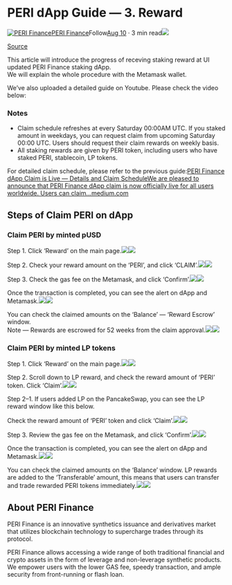 # PERI dApp Guide — 3. Reward

[![PERI Finance](https://miro.medium.com/fit/c/96/96/1*8823tJq5K3Y0x2MHlm_n9w.jpeg)](https://perifinance.medium.com/?source=post_page-----8881091cec3d--------------------------------)[PERI Finance](https://perifinance.medium.com/?source=post_page-----8881091cec3d--------------------------------)Follow[Aug 10](https://medium.com/perifinance/peri-dapp-guide-3-reward-8881091cec3d?source=post_page-----8881091cec3d--------------------------------) · 3 min read![](https://miro.medium.com/max/1400/1*sWTVYsirCr2_S3T3jIGQxw.jpeg)

[Source](https://medium.com/perifinance/peri-dapp-guide-3-reward-8881091cec3d)

This article will introduce the progress of receving staking reward at UI updated PERI Finance staking dApp.  
We will explain the whole procedure with the Metamask wallet.

We’ve also uploaded a detailed guide on Youtube. Please check the video below:

### **Notes** <a id="b6e7"></a>

* Claim schedule refreshes at every Saturday 00:00AM UTC. If you staked amount in weekdays, you can request claim from upcoming Saturday 00:00 UTC. Users should request their claim rewards on weekly basis.
* All staking rewards are given by PERI token, including users who have staked PERI, stablecoin, LP tokens.

For detailed claim schedule, please refer to the previous guide:[PERI Finance dApp Claim is Live — Details and Claim ScheduleWe are pleased to announce that PERI Finance dApp claim is now officially live for all users worldwide. Users can claim…medium.com](https://medium.com/perifinance/peri-finance-dapp-claim-is-live-details-and-claim-schedule-974bfc4965b2)

## Steps of Claim PERI on dApp <a id="5bda"></a>

### Claim PERI by minted pUSD <a id="ba43"></a>

Step 1. Click ‘Reward’ on the main page.![](https://miro.medium.com/max/60/1*8m1Oeh3QV2CDUB2cVMD46g.png?q=20)![](https://miro.medium.com/max/700/1*8m1Oeh3QV2CDUB2cVMD46g.png)

Step 2. Check your reward amount on the ‘PERI’, and click ‘CLAIM’.![](https://miro.medium.com/max/60/1*Wv27XjjrfH4rqQ8RRyyERQ.png?q=20)![](https://miro.medium.com/max/700/1*Wv27XjjrfH4rqQ8RRyyERQ.png)

Step 3. Check the gas fee on the Metamask, and click ‘Confirm’.![](https://miro.medium.com/max/60/1*NGN1l8FYHtV4IAtlmmlUDQ.jpeg?q=20)![](https://miro.medium.com/max/700/1*NGN1l8FYHtV4IAtlmmlUDQ.jpeg)

Once the transaction is completed, you can see the alert on dApp and Metamask.![](https://miro.medium.com/max/60/1*5RMoE5qp3_-NL7YL_N1t2g.jpeg?q=20)![](https://miro.medium.com/max/700/1*5RMoE5qp3_-NL7YL_N1t2g.jpeg)

You can check the claimed amounts on the ‘Balance’ — ‘Reward Escrow’ window.  
Note — Rewards are escrowed for 52 weeks from the claim approval.![](https://miro.medium.com/max/60/1*dm7dSSSwvz5RbmdB-a_pCw.png?q=20)![](https://miro.medium.com/max/700/1*dm7dSSSwvz5RbmdB-a_pCw.png)

### Claim PERI by minted LP tokens <a id="edd5"></a>

Step 1. Click ‘Reward’ on the main page.![](https://miro.medium.com/max/60/1*8m1Oeh3QV2CDUB2cVMD46g.png?q=20)![](https://miro.medium.com/max/700/1*8m1Oeh3QV2CDUB2cVMD46g.png)

Step 2. Scroll down to LP reward, and check the reward amount of ‘PERI’ token. Click ‘Claim’.![](https://miro.medium.com/max/60/1*Cl8WmmClmB8EOX228MG98A.png?q=20)![](https://miro.medium.com/max/700/1*Cl8WmmClmB8EOX228MG98A.png)

Step 2–1. If users added LP on the PancakeSwap, you can see the LP reward window like this below.

Check the reward amount of ‘PERI’ token and click ‘Claim’.![](https://miro.medium.com/max/60/1*4uL6PWfDcC4QCnvx6TbSQw.png?q=20)![](https://miro.medium.com/max/700/1*4uL6PWfDcC4QCnvx6TbSQw.png)

Step 3. Review the gas fee on the Metamask, and click ‘Confirm’.![](https://miro.medium.com/max/60/1*NGN1l8FYHtV4IAtlmmlUDQ.jpeg?q=20)![](https://miro.medium.com/max/700/1*NGN1l8FYHtV4IAtlmmlUDQ.jpeg)

Once the transaction is completed, you can see the alert on dApp and Metamask.![](https://miro.medium.com/max/60/1*7dR-oJzUEVObfOCt0pVf2Q.jpeg?q=20)![](https://miro.medium.com/max/700/1*7dR-oJzUEVObfOCt0pVf2Q.jpeg)

You can check the claimed amounts on the ‘Balance’ window. LP rewards are added to the ‘Transferable’ amount, this means that users can transfer and trade rewarded PERI tokens immediately.![](https://miro.medium.com/max/60/1*gqc9fE1HyfcRrhApFddK4g.png?q=20)![](https://miro.medium.com/max/700/1*gqc9fE1HyfcRrhApFddK4g.png)

## About PERI Finance <a id="5737"></a>

PERI Finance is an innovative synthetics issuance and derivatives market that utilizes blockchain technology to supercharge trades through its protocol.

PERI Finance allows accessing a wide range of both traditional financial and crypto assets in the form of leverage and non-leverage synthetic products. We empower users with the lower GAS fee, speedy transaction, and ample security from front-running or flash loan.

